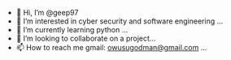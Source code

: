 - 👋 Hi, I’m @geep97
- 👀 I’m interested in cyber security and software engineering ...
- 🌱 I’m currently learning python ...
- 💞️ I’m looking to collaborate on a project...
- 📫 How to reach me gmail: owusugodman@gmail.com ...

<!---
geep97/geep97 is a ✨ special ✨ repository because its `README.md` (this file) appears on your GitHub profile.
You can click the Preview link to take a look at your changes.
--->
